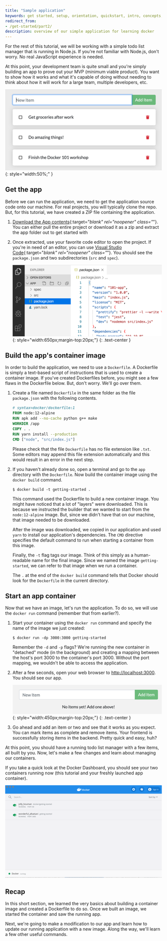 ```yaml
---
title: "Sample application"
keywords: get started, setup, orientation, quickstart, intro, concepts, containers, docker desktop
redirect_from:
- /get-started/part2/
description: overview of our simple application for learning docker
---
```



For the rest of this tutorial, we will be working with a simple todo
list manager that is running in Node.js. If you're not familiar with Node.js,
don't worry. No real JavaScript experience is needed.

At this point, your development team is quite small and you're simply
building an app to prove out your MVP (minimum viable product). You want
to show how it works and what it's capable of doing without needing to
think about how it will work for a large team, multiple developers, etc.

![Todo List Manager Screenshot](images/todo-list-sample.png){: style="width:50%;" }

## Get the app

Before we can run the application, we need to get the application source code onto 
our machine. For real projects, you will typically clone the repo. But, for this tutorial,
we have created a ZIP file containing the application.

1. [Download the App contents](https://github.com/docker/getting-started/tree/master/app){:target="_blank" rel="noopener" class="_"}. You can either pull the entire project or download it as a zip and extract the app folder out to get started with

2. Once extracted, use your favorite code editor to open the project. If you're in need of
    an editor, you can use [Visual Studio Code](https://code.visualstudio.com/){:target="_blank" rel="noopener" class="_"}. You should
    see the `package.json` and two subdirectories (`src` and `spec`).

    ![Screenshot of Visual Studio Code opened with the app loaded](images/ide-screenshot.png){: style="width:650px;margin-top:20px;"}
    {: .text-center }

## Build the app's container image

In order to build the application, we need to use a `Dockerfile`. A
Dockerfile is simply a text-based script of instructions that is used to
create a container image. If you've created Dockerfiles before, you might
see a few flaws in the Dockerfile below. But, don't worry. We'll go over them.

1. Create a file named `Dockerfile` in the same folder as the file `package.json` with the following contents.

   ```dockerfile
   # syntax=docker/dockerfile:1
   FROM node:12-alpine
   RUN apk add --no-cache python g++ make
   WORKDIR /app
   COPY . .
   RUN yarn install --production
   CMD ["node", "src/index.js"]
   ```

   Please check that the file `Dockerfile` has no file extension like `.txt`. Some editors may append this file extension automatically and this would result in an error in the next step.

2. If you haven't already done so, open a terminal and go to the `app` directory with the `Dockerfile`. Now build the container image using the `docker build` command.

   ```console
   $ docker build -t getting-started .
   ```

   This command used the Dockerfile to build a new container image. You might
   have noticed that a lot of "layers" were downloaded. This is because we instructed
   the builder that we wanted to start from the `node:12-alpine` image. But, since we
   didn't have that on our machine, that image needed to be downloaded.

   After the image was downloaded, we copied in our application and used `yarn` to 
   install our application's dependencies. The `CMD` directive specifies the default 
   command to run when starting a container from this image.

   Finally, the `-t` flag tags our image. Think of this simply as a human-readable name
   for the final image. Since we named the image `getting-started`, we can refer to that
   image when we run a container.

   The `.` at the end of the `docker build` command tells that Docker should look for the `Dockerfile` in the current directory.

## Start an app container

Now that we have an image, let's run the application. To do so, we will use the `docker run`
command (remember that from earlier?).

1. Start your container using the `docker run` command and specify the name of the image we 
   just created:

   ```console
   $ docker run -dp 3000:3000 getting-started
   ```

   Remember the `-d` and `-p` flags? We're running the new container in "detached" mode (in the 
   background) and creating a mapping between the host's port 3000 to the container's port 3000.
   Without the port mapping, we wouldn't be able to access the application.

2. After a few seconds, open your web browser to [http://localhost:3000](http://localhost:3000).
   You should see our app.

   ![Empty Todo List](images/todo-list-empty.png){: style="width:450px;margin-top:20px;"}
   {: .text-center }

3. Go ahead and add an item or two and see that it works as you expect. You can mark items as
   complete and remove items. Your frontend is successfully storing items in the backend.
   Pretty quick and easy, huh?


At this point, you should have a running todo list manager with a few items, all built by you.
Now, let's make a few changes and learn about managing our containers.

If you take a quick look at the Docker Dashboard, you should see your two containers running now 
(this tutorial and your freshly launched app container).

![Docker Dashboard with tutorial and app containers running](images/dashboard-two-containers.png)

## Recap

In this short section, we learned the very basics about building a container image and created a
Dockerfile to do so. Once we built an image, we started the container and saw the running app.

Next, we're going to make a modification to our app and learn how to update our running application
with a new image. Along the way, we'll learn a few other useful commands.
